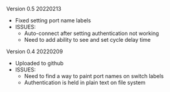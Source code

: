 Version 0.5 20220213
- Fixed setting port name labels
- ISSUES:
  - Auto-connect after setting authentication not working
  - Need to add ability to see and set cycle delay time

Version 0.4 20220209
- Uploaded to github
- ISSUES:
  - Need to find a way to paint port names on switch labels
  - Authentication is held in plain text on file system
